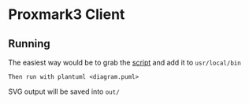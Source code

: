 Proxmark3 Client
===

## Running

The easiest way would be to grab the [script](https://localhost) and add it to `usr/local/bin`

    Then run with plantuml <diagram.puml>

SVG output will be saved into `out/`
